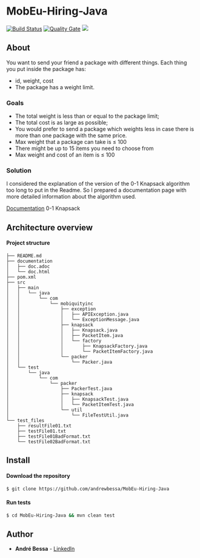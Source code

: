 # MobEu-Hiring-Java

[![Build Status](https://travis-ci.org/andrewbessa/MobEu-Hiring-Java.svg?branch=master)](https://travis-ci.org/andrewbessa/MobEu-Hiring-Java)
[![Quality Gate](https://sonarcloud.io/api/project_badges/measure?project=andrewbessa_MobEu-Hiring-Java&metric=alert_status)](https://sonarcloud.io/dashboard?id=andrewbessa_MobEu-Hiring-Java) 
<a href="https://opensource.org/licenses/MIT"><img src="https://img.shields.io/badge/License-MIT-blue.svg"></a>

## About

You want to send your friend a package with different things. Each thing you put inside the package has:

* id, weight, cost
* The package has a weight limit.

### Goals

* The total weight is less than or equal to the package limit;
* The total cost is as large as possible;
* You would prefer to send a package which weights less in case there is more than one package with the same price.
* Max weight that a package can take is ≤ 100
* There might be up to 15 items you need to choose from
* Max weight and cost of an item is ≤ 100

### Solution

I considered the explanation of the version of the 0-1 Knapsack algorithm too long to put in the Readme. So I prepared a documentation page with more detailed information about the algorithm used.

[Documentation](http://htmlpreview.github.io/?https://github.com/andrewbessa/MobEu-Hiring-Java/blob/master/documentation/doc.html) 0-1 Knapsack

## Architecture overview

#### Project structure

```
├── README.md
├── documentation
│   ├── doc.adoc
│   └── doc.html 
├── pom.xml
├── src
│   ├── main
│   │   └── java
│   │       └── com
│   │           └── mobiquityinc
│   │               ├── exception
│   │               │   ├── APIException.java
│   │               │   └── ExceptionMessage.java
│   │               ├── knapsack
│   │               │   ├── Knapsack.java
│   │               │   ├── PacketItem.java
│   │               │   └── factory
│   │               │       ├── KnapsackFactory.java
│   │               │       └── PacketItemFactory.java
│   │               └── packer
│   │                   └── Packer.java
│   └── test
│       └── java
│           └── com
│               └── packer
│                   ├── PackerTest.java
│                   ├── knapsack
│                   │   ├── KnapsackTest.java
│                   │   └── PacketItemTest.java
│                   └── util
│                       └── FileTestUtil.java
└── test_files
    ├── resultFile01.txt
    ├── testFile01.txt
    ├── testFile01BadFormat.txt
    └── testFile02BadFormat.txt
```

## Install
#### Download the repository
```sh
$ git clone https://github.com/andrewbessa/MobEu-Hiring-Java
```

#### Run tests
```sh
$ cd MobEu-Hiring-Java && mvn clean test
```

## Author

* **André Bessa** - [LinkedIn](https://www.linkedin.com/in/andregomesbessa/)